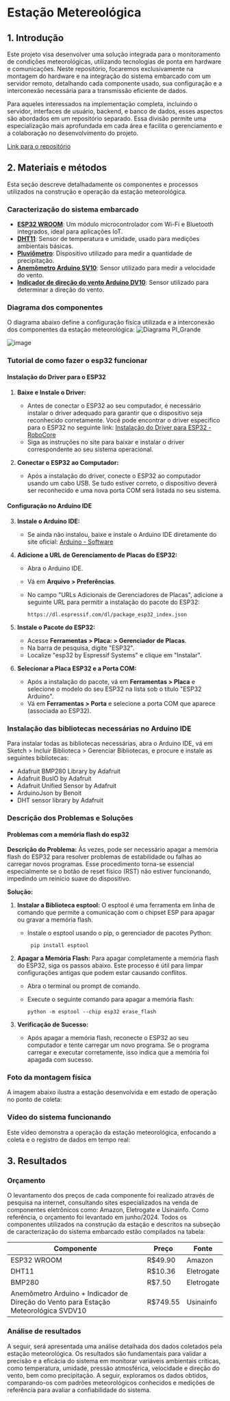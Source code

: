 # Estação Metereológica
## 1. Introdução

Este projeto visa desenvolver uma solução integrada para o monitoramento de condições meteorológicas, utilizando tecnologias de ponta em hardware e comunicações. Neste repositório, focaremos exclusivamente na montagem do hardware e na integração do sistema embarcado com um servidor remoto, detalhando cada componente usado, sua configuração e a interconexão necessária para a transmissão eficiente de dados.

Para aqueles interessados na implementação completa, incluindo o servidor, interfaces de usuário, backend, e banco de dados, esses aspectos são abordados em um repositório separado. Essa divisão permite uma especialização mais aprofundada em cada área e facilita o gerenciamento e a colaboração no desenvolvimento do projeto.

[Link para o repositório](https://github.com/Ludmilahttps/EstacaoMeteorologica)

## 2. Materiais e métodos 

Esta seção descreve detalhadamente os componentes e processos utilizados na construção e operação da estação meteorológica. 

### Caracterização do sistema embarcado

- [**ESP32 WROOM**](https://github.com/cyberdebb/estacao_meteorologica/blob/main/sensores/ESP32/README.md): Um módulo microcontrolador com Wi-Fi e Bluetooth integrados, ideal para aplicações IoT.
- [**DHT11**](https://github.com/cyberdebb/estacao_meteorologica/blob/main/sensores/DHT11/README.md): Sensor de temperatura e umidade, usado para medições ambientais básicas.
- [**Pluviômetro**](https://github.com/cyberdebb/estacao_meteorologica/blob/main/sensores/Pluviometro/README.md): Dispositivo utilizado para medir a quantidade de precipitação.
- [**Anemômetro Arduino SV10**](https://github.com/cyberdebb/estacao_meteorologica/blob/main/sensores/Anemometro/README.md): Sensor utilizado para medir a velocidade do vento.
- [**Indicador de direção do vento Arduino DV10**](https://github.com/cyberdebb/estacao_meteorologica/blob/main/sensores/Ind_Direcao_Vento/README.md): Sensor utilizado para determinar a direção do vento.

### Diagrama dos componentes

O diagrama abaixo define a configuração física utilizada e a interconexão dos componentes da estação meteorológica: 
![Diagrama PI_Grande](https://github.com/cyberdebb/estacao_meteorologica/assets/107296659/c75c16e5-882f-4b96-8760-c9f6ee9439b8)

![image](https://github.com/cyberdebb/estacao_meteorologica/assets/107296659/6a51d8d0-6ccd-4175-a842-3708d647fb97)

### Tutorial de como fazer o esp32 funcionar

#### Instalação do Driver para o ESP32

1. **Baixe e Instale o Driver:**

    - Antes de conectar o ESP32 ao seu computador, é necessário instalar o driver adequado para garantir que o dispositivo seja reconhecido corretamente. Você pode encontrar o driver específico para o ESP32 no seguinte link: [Instalação do Driver para ESP32 - RoboCore](https://www.robocore.net/tutoriais/instalando-driver-do-nodemcu)
    - Siga as instruções no site para baixar e instalar o driver correspondente ao seu sistema operacional.

2. **Conectar o ESP32 ao Computador:**

    - Após a instalação do driver, conecte o ESP32 ao computador usando um cabo USB. Se tudo estiver correto, o dispositivo deverá ser reconhecido e uma nova porta COM será listada no seu sistema.

#### Configuração no Arduino IDE

3. **Instale o Arduino IDE:**

    - Se ainda não instalou, baixe e instale o Arduino IDE diretamente do site oficial: [Arduino - Software](https://www.arduino.cc/en/software)

4. **Adicione a URL de Gerenciamento de Placas do ESP32:**

    - Abra o Arduino IDE.
    - Vá em **Arquivo > Preferências**.
    - No campo "URLs Adicionais de Gerenciadores de Placas", adicione a seguinte URL para permitir a instalação do pacote do ESP32:

		```
		https://dl.espressif.com/dl/package_esp32_index.json
		```

5. **Instale o Pacote do ESP32:**

    - Acesse **Ferramentas > Placa: > Gerenciador de Placas**.
    - Na barra de pesquisa, digite "ESP32".
    - Localize "esp32 by Espressif Systems" e clique em "Instalar".

6. **Selecionar a Placa ESP32 e a Porta COM:**

    - Após a instalação do pacote, vá em **Ferramentas > Placa** e selecione o modelo do seu ESP32 na lista sob o título "ESP32 Arduino".
    - Vá em **Ferramentas > Porta** e selecione a porta COM que aparece (associada ao ESP32).

### Instalação das bibliotecas necessárias no Arduino IDE

Para instalar todas as bibliotecas necessárias, abra o Arduino IDE, vá em Sketch > Incluir Biblioteca > Gerenciar Bibliotecas, e procure e instale as seguintes bibliotecas:

- Adafruit BMP280 Library by Adafruit
- Adafruit BusIO by Adafruit
- Adafruit Unified Sensor by Adafruit
- ArduinoJson by Benoit
- DHT sensor library by Adafruit

### Descrição dos Problemas e Soluções 

#### Problemas com a memória flash do esp32

**Descrição do Problema:** Às vezes, pode ser necessário apagar a memória flash do ESP32 para resolver problemas de estabilidade ou falhas ao carregar novos programas. Esse procedimento torna-se essencial especialmente se o botão de reset físico (RST) não estiver funcionando, impedindo um reinício suave do dispositivo.

**Solução:**

1. **Instalar a Biblioteca esptool:** O esptool é uma ferramenta em linha de comando que permite a comunicação com o chipset ESP para apagar ou gravar a memória flash.

	 - Instale o esptool usando o pip, o gerenciador de pacotes Python:

		```
		 pip install esptool
		```  

2. **Apagar a Memória Flash:** Para apagar completamente a memória flash do ESP32, siga os passos abaixo. Este processo é útil para limpar configurações antigas que podem estar causando conflitos.

    - Abra o terminal ou prompt de comando.
    - Execute o seguinte comando para apagar a memória flash:

		```
		python -m esptool --chip esp32 erase_flash
		```

3. **Verificação de Sucesso:**

    - Após apagar a memória flash, reconecte o ESP32 ao seu computador e tente carregar um novo programa. Se o programa carregar e executar corretamente, isso indica que a memória foi apagada com sucesso.

### Foto da montagem física

A imagem abaixo ilustra a estação desenvolvida e em estado de operação no ponto de coleta:

### Vídeo do sistema funcionando

Este vídeo demonstra a operação da estação meteorológica, enfocando a coleta e o registro de dados em tempo real:

## 3. Resultados

### Orçamento

O levantamento dos preços de cada componente foi realizado através de pesquisa na internet, consultando sites especializados na venda de componentes eletrônicos como: Amazon, Eletrogate e Usinainfo. Como referência, o orçamento foi levantado em junho/2024. Todos os componentes utilizados na construção da estação e descritos na subseção de caracterização do sistema embarcado estão compilados na tabela:

| Componente                                                                           | Preço    | Fonte      |
| ------------------------------------------------------------------------------------ | -------- | ---------- |
| ESP32 WROOM                                                                          | R$49.90  | Amazon     |
| DHT11                                                                                | R$10.36  | Eletrogate |
| BMP280                                                                               | R$7.50   | Eletrogate |
| Anemômetro Arduino + Indicador de Direção do Vento para Estação Meteorológica SVDV10 | R$749.55 | Usinainfo  |

### Análise de resultados

A seguir, será apresentada uma análise detalhada dos dados coletados pela estação meteorológica. Os resultados são fundamentais para validar a precisão e a eficácia do sistema em monitorar variáveis ambientais críticas, como temperatura, umidade, pressão atmosférica, velocidade e direção do vento, bem como precipitação. A seguir, exploramos os dados obtidos, comparando-os com padrões meteorológicos conhecidos e medições de referência para avaliar a confiabilidade do sistema.
